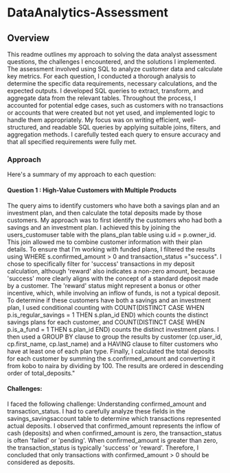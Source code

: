 # DataAnalytics-Assessment
## Overview

This readme outlines my approach to solving the data analyst assessment questions, the challenges I encountered, and the solutions I implemented. The assessment involved using SQL to analyze customer data and calculate key metrics.
For each question, I conducted a thorough analysis to determine the specific data requirements, necessary calculations, and the expected outputs. I developed SQL queries to extract, transform, and aggregate data from the relevant tables. Throughout the process, I accounted for potential edge cases, such as customers with no transactions or accounts that were created but not yet used, and implemented logic to handle them appropriately. My focus was on writing efficient, well-structured, and readable SQL queries by applying suitable joins, filters, and aggregation methods. I carefully tested each query to ensure accuracy and that all specified requirements were fully met.

### Approach

Here's a summary of my approach to each question:

#### Question 1 : High-Value Customers with Multiple Products
The query aims to identify customers who have both a savings plan and an investment plan, and then calculate the total deposits made by those customers.
My approach was to first identify the customers who had both a savings and an investment plan. I achieved this by joining the users_customuser table with the plans_plan table using u.id = p.owner_id. This join allowed me to combine customer information with their plan details.
To ensure that I'm working with funded plans, I filtered the results using WHERE s.confirmed_amount > 0 and transaction_status ="success". I chose to specifically filter for 'success' transactions in my deposit calculation, although 'reward' also indicates a non-zero amount, because 'success' more clearly aligns with the concept of a standard deposit made by a customer. The 'reward' status might represent a bonus or other incentive, which, while involving an inflow of funds, is not a typical deposit.
To determine if these customers have both a savings and an investment plan, I used conditional counting with COUNT(DISTINCT CASE WHEN p.is_regular_savings = 1 THEN s.plan_id END) which counts the distinct savings plans for each customer, and COUNT(DISTINCT CASE WHEN p.is_a_fund = 1 THEN s.plan_id END) counts the distinct investment plans.
I then used a GROUP BY clause to group the results by customer (cp.user_id, cp.first_name, cp.last_name) and a HAVING clause to filter  customers who have at least one of each plan type. Finally, I calculated the total deposits for each customer by summing the s.confirmed_amount and converting it from kobo to naira by dividing by 100. The results are ordered in descending order of total_deposits."
#### Challenges:
I faced the following challenge:
Understanding confirmed_amount and transaction_status. I had to carefully analyze these fields in the savings_savingsaccount table to determine which transactions represented actual deposits. I observed that confirmed_amount represents the inflow of cash (deposits) and when confirmed_amount is zero, the transaction_status is often 'failed' or 'pending'.
When confirmed_amount is greater than zero, the transaction_status is typically 'success' or 'reward'. Therefore, I concluded that only transactions with confirmed_amount > 0 should be considered as deposits. 

